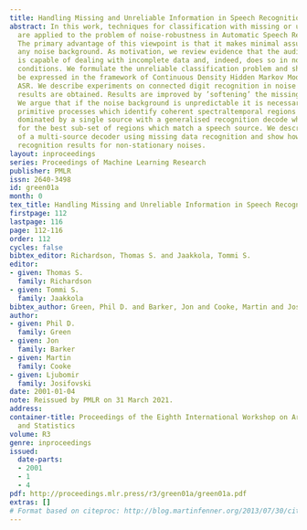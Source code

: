 ```yaml
---
title: Handling Missing and Unreliable Information in Speech Recognition
abstract: In this work, techniques for classification with missing or unreliable data
  are applied to the problem of noise-robustness in Automatic Speech Recognition (ASR).
  The primary advantage of this viewpoint is that it makes minimal assumptions about
  any noise background. As motivation, we review evidence that the auditory system
  is capable of dealing with incomplete data and, indeed, does so in normal listening
  conditions. We formulate the unreliable classification problem and show how it can
  be expressed in the framework of Continuous Density Hidden Markov Models for statistical
  ASR. We describe experiments on connected digit recognition in noise in which encouraging
  results are obtained. Results are improved by ’softening’ the missing data decision.
  We argue that if the noise background is unpredictable it is necessary to integrate
  primitive processes which identify coherent spectraltemporal regions likely to be
  dominated by a single source with a generalised recognition decode which searches
  for the best sub-set of regions which match a speech source. We describe an implementation
  of a multi-source decoder using missing data recognition and show how it improves
  recognition results for non-stationary noises.
layout: inproceedings
series: Proceedings of Machine Learning Research
publisher: PMLR
issn: 2640-3498
id: green01a
month: 0
tex_title: Handling Missing and Unreliable Information in Speech Recognition
firstpage: 112
lastpage: 116
page: 112-116
order: 112
cycles: false
bibtex_editor: Richardson, Thomas S. and Jaakkola, Tommi S.
editor:
- given: Thomas S.
  family: Richardson
- given: Tommi S.
  family: Jaakkola
bibtex_author: Green, Phil D. and Barker, Jon and Cooke, Martin and Josifovski, Ljubomir
author:
- given: Phil D.
  family: Green
- given: Jon
  family: Barker
- given: Martin
  family: Cooke
- given: Ljubomir
  family: Josifovski
date: 2001-01-04
note: Reissued by PMLR on 31 March 2021.
address:
container-title: Proceedings of the Eighth International Workshop on Artificial Intelligence
  and Statistics
volume: R3
genre: inproceedings
issued:
  date-parts:
  - 2001
  - 1
  - 4
pdf: http://proceedings.mlr.press/r3/green01a/green01a.pdf
extras: []
# Format based on citeproc: http://blog.martinfenner.org/2013/07/30/citeproc-yaml-for-bibliographies/
---
```

